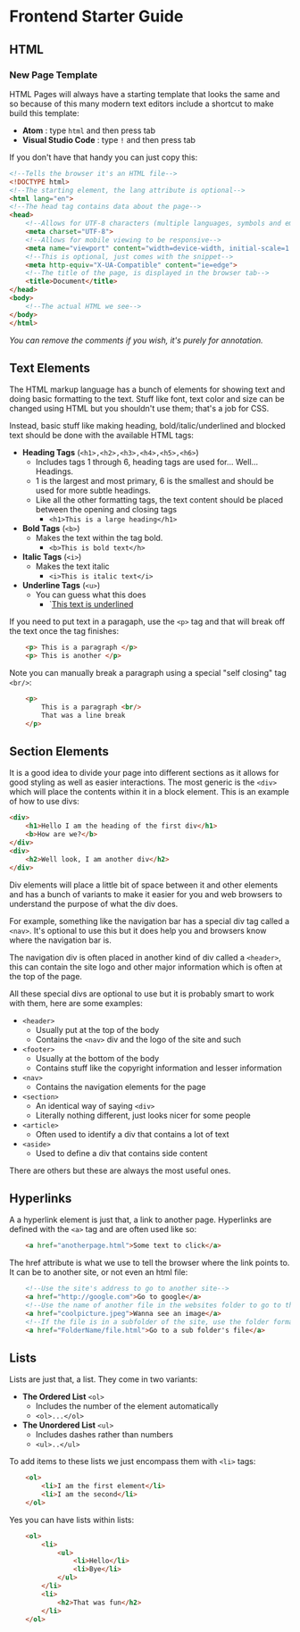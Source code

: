 # Frontend Starter Guide

## HTML
### New Page Template

HTML Pages will always have a starting template that looks the same and
so because of this many modern text editors include a shortcut to make
build this template:

- **Atom** : type `html` and then press tab
- **Visual Studio Code** : type `!` and then press tab

If you don't have that handy you can just copy this:

```html
<!--Tells the browser it's an HTML file-->
<!DOCTYPE html>
<!--The starting element, the lang attribute is optional-->
<html lang="en">
<!--The head tag contains data about the page-->
<head>
    <!--Allows for UTF-8 characters (multiple languages, symbols and emojis)-->
    <meta charset="UTF-8">
    <!--Allows for mobile viewing to be responsive-->
    <meta name="viewport" content="width=device-width, initial-scale=1.0">
    <!--This is optional, just comes with the snippet-->
    <meta http-equiv="X-UA-Compatible" content="ie=edge">
    <!--The title of the page, is displayed in the browser tab-->
    <title>Document</title>
</head>
<body>
    <!--The actual HTML we see-->
</body>
</html>
```
*You can remove the comments if you wish, it's purely for annotation.*

## Text Elements

The HTML markup language has a bunch of elements for showing text and doing basic formatting to the text. 
Stuff like font, text color and size can be changed using HTML but you shouldn't use them;
that's a job for CSS.

Instead, basic stuff like making heading, bold/italic/underlined and blocked text should be done
with the available HTML tags:

- **Heading Tags** (`<h1>,<h2>,<h3>,<h4>,<h5>,<h6>`)
    - Includes tags 1 through 6, heading tags are used for... Well... Headings.
    - 1 is the largest and most primary, 6 is the smallest and should be used for more subtle headings.
    - Like all the other formatting tags, the text content should be placed between the opening and closing tags
        - `<h1>This is a large heading</h1>`
- **Bold Tags** (`<b>`)
    - Makes the text within the tag bold.
        - `<b>This is bold text</h>`
- **Italic Tags** (`<i>`)
    - Makes the text italic
        - `<i>This is italic text</i>`
- **Underline Tags** (`<u>`)
    - You can guess what this does
        - `<u>This text is underlined</u>

If you need to put text in a paragaph, use the `<p>` tag and that will break off the text once the tag finishes:

```html
    <p> This is a paragraph </p>
    <p> This is another </p>
```

Note you can manually break a paragraph using a special "self closing" tag `<br/>`:

```html
    <p>
        This is a paragraph <br/>
        That was a line break
    </p>
```

## Section Elements

It is a good idea to divide your page into different sections as it allows for good styling as 
well as easier interactions. The most generic is the `<div>` which will place the contents within it in a block element. This is an example of how to use divs:

```html
<div>
    <h1>Hello I am the heading of the first div</h1>
    <b>How are we?</b>
</div>
<div>
    <h2>Well look, I am another div</h2>
</div>
```

Div elements will place a little bit of space between it and other elements and has a bunch of 
variants to make it easier for you and web browsers to understand the purpose of what the div does.

For example, something like the navigation bar has a special div tag called a `<nav>`. It's optional to use this but it does help you and browsers know where the navigation bar is.

The navigation div is often placed in another kind of div called a `<header>`, this can contain
the site logo and other major information which is often at the top of the page.

All these special divs are optional to use but it is probably smart to work with them, here are some examples:

- `<header>`
    - Usually put at the top of the body
    - Contains the `<nav>` div and the logo of the site and such
- `<footer>`
    - Usually at the bottom of the body
    - Contains stuff like the copyright information and lesser information
- `<nav>`
    - Contains the navigation elements for the page
- `<section>`
    - An identical way of saying `<div>`
    - Literally nothing different, just looks nicer for some people
- `<article>`
    - Often used to identify a div that contains a lot of text
- `<aside>`
    - Used to define a div that contains side content

There are others but these are always the most useful ones.

## Hyperlinks

A a hyperlink element is just that, a link to another page. Hyperlinks are defined with
the `<a>` tag and are often used like so:

```html
    <a href="anotherpage.html">Some text to click</a>
```

The href attribute is what we use to tell the browser where the link points to. It can be to
another site, or not even an html file:

```html
    <!--Use the site's address to go to another site-->
    <a href="http://google.com">Go to google</a>
    <!--Use the name of another file in the websites folder to go to that file-->
    <a href="coolpicture.jpeg">Wanna see an image</a>
    <!--If the file is in a subfolder of the site, use the folder format like so-->
    <a href="FolderName/file.html">Go to a sub folder's file</a>
```

## Lists

Lists are just that, a list. They come in two variants:

- **The Ordered List** `<ol>`
    - Includes the number of the element automatically
    - `<ol>...</ol>`
- **The Unordered List** `<ul>`
    - Includes dashes rather than numbers
    - `<ul>..</ul>`

To add items to these lists we just encompass them with `<li>` tags:

```html
    <ol>
        <li>I am the first element</li>
        <li>I am the second</li>
    </ol>
```

Yes you can have lists within lists:

```html
    <ol>
        <li>
            <ul>
                <li>Hello</li>
                <li>Bye</li>
            </ul>
        </li>
        <li>
            <h2>That was fun</h2>
        </li>
    </ol>
```

##